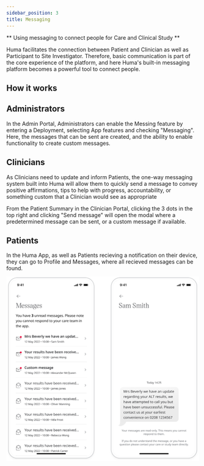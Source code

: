 ```yaml
---
sidebar_position: 3
title: Messaging
---
```


** Using messaging to connect people for Care and Clinical Study **

Huma facilitates the connection between Patient and Clinician as well as Participant to Site Investigator. Therefore, basic communication is part of the core experience of the platform, and here Huma's built-in messaging platform becomes a powerful tool to connect people. 

## How it works

## Administrators

In the Admin Portal, Administrators can enable the Messing feature by entering a Deployment, selecting App features and checking "Messaging". Here, the messages that can be sent are created, and the ability to enable functionality to create custom messages.

<!-- ![Enabling messaging in the Admin Portal](./assets/ap-messaging.png) -->

## Clinicians

As Clinicians need to update and inform Patients, the one-way messaging system built into Huma will allow them to quickly send a message to convey positive affirmations, tips to help with progress, accountability, or something custom that a Clinician would see as appropriate

From the Patient Summary in the Clinician Portal, clicking the 3 dots in the top right and clicking "Send message" will open the modal where a predetermined message can be sent, or a custom message if available.

<!-- ![Sending a Message in the Clinician Portal](./assets/cp-messaging.gif) -->

## Patients

In the Huma App, as well as Patients recieving a notification on their device, they can go to Profile and Messages, where all recieved messages can be found.

![Recieving a messages in the Huma App](./assets/messaging.svg)